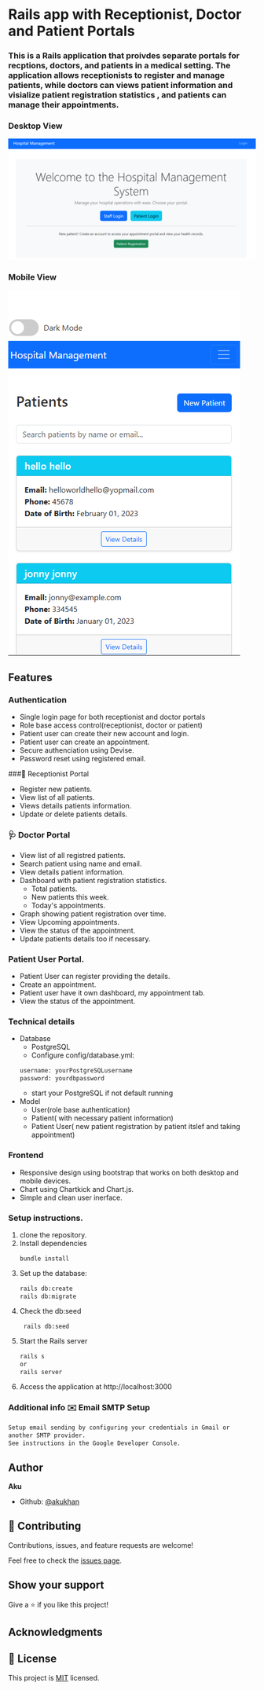 # Rails app with Receptionist, Doctor and Patient Portals

### This is a Rails application that proivdes separate portals for recptions, doctors, and patients in a medical setting. The application allows receptionists to register and manage patients, while doctors can views patient information and visialize patient registration statistics , and patients can manage their appointments.

### Desktop View
![Desktop Screenshot](screenshots/desktop.PNG)

### Mobile View
![Mobile Screenshot](screenshots/mobilerecptionist.PNG)

## Features

### Authentication
 - Single login page for both receptionist and doctor portals
 - Role base access control(receptionist, doctor or patient)
 - Patient user can create their new account and login.
 - Patient user can create an appointment.
 - Secure authenciation using Devise.
 - Password reset using registered email.

###🧾  Receptionist Portal
  - Register new patients.
  - View list of all patients.
  - Views details patients information.
  - Update or delete patients details.

### 🩺 Doctor Portal
  - View list of all registred patients.
  - Search patient using name and email.
  - View details patient information.
  - Dashboard with patient registration statistics.
    - Total patients.
    - New patients this week.
    - Today's appointments.
  - Graph showing patient registration over time.    
  - View Upcoming appointments.
  - View the status of the appointment.
  - Update patients details too if necessary.
 

### Patient User Portal.
  - Patient User can register providing the details.
  - Create an appointment.
  - Patient user have it own dashboard, my appointment tab.
  - View the status of the appointment.

### Technical details
  - Database
    - PostgreSQL
    - Configure config/database.yml:
    ```
    username: yourPostgreSQLusername
    password: yourdbpassword
    ```
    - start your PostgreSQL if not default running
  - Model
    - User(role base authentication)
    - Patient( with necessary patient information)
    - Patient User( new patient registration by patient itslef and taking appointment)

### Frontend
 - Responsive design using bootstrap that works on both desktop and mobile devices.
 - Chart using Chartkick and Chart.js.
 - Simple and clean user inerface.

 ### Setup instructions.

 1. clone the repository.
 2. Install dependencies
    ```
    bundle install
    ```
 3. Set up the database:
    ```
    rails db:create
    rails db:migrate
    ```
 4. Check the db:seed
    ```
     rails db:seed
    ```
 5. Start the Rails server
    ```
    rails s
    or
    rails server
    ```
6. Access the application at http://localhost:3000

### Additional info ✉️ Email SMTP Setup
    Setup email sending by configuring your credentials in Gmail or another SMTP provider.
    See instructions in the Google Developer Console.

## Author

**Aku**

- Github: [@akukhan](https://github.com/akukhan)


## 🤝 Contributing

Contributions, issues, and feature requests are welcome!

Feel free to check the [issues page](../../issues/).

## Show your support

Give a ⭐️ if you like this project!

## Acknowledgments




## 📝 License

This project is [MIT](./MIT.md) licensed.
